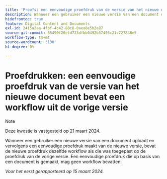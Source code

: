 ```yaml
---
title: 'Proofs: een eenvoudige proefdruk van de versie van het nieuwe document bevat een workflow uit de vorige versie'
description: Wanneer een gebruiker een nieuwe versie van een document uploadt en vervolgens een eenvoudige proefdruk maakt van de nieuwe versie, bevat de nieuwe proefdruk dezelfde workflow als die was toegepast op de proefdruk van de vorige versie. Een eenvoudige proefdruk die op basis van een document is gemaakt, mag geen workflow bevatten.
hidefromtoc: true
feature: Digital Content and Documents
exl-id: 2415a2aa-4fbf-4c42-88c8-0aea8e5b2a87
source-git-commit: 65490f20efd723dfbb0492b57456c21c727848e5
workflow-type: tm+mt
source-wordcount: '130'
ht-degree: 0%

---
```


# Proefdrukken: een eenvoudige proefdruk van de versie van het nieuwe document bevat een workflow uit de vorige versie

>[!NOTE]
>
>Deze kwestie is vastgesteld op 21 maart 2024.

Wanneer een gebruiker een nieuwe versie van een document uploadt en vervolgens een eenvoudige proefdruk maakt van de nieuwe versie, bevat de nieuwe proefdruk dezelfde workflow als die was toegepast op de proefdruk van de vorige versie. Een eenvoudige proefdruk die op basis van een document is gemaakt, mag geen workflow bevatten.

_Voor het eerst gerapporteerd op 15 maart 2024._
